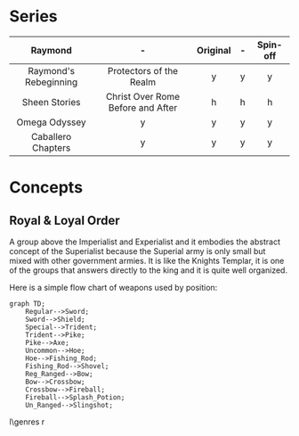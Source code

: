 # Series
| **Raymond** | - | **Original** | - | **Spin-off** | 
| :---:         |     :---:      |          :---: | :---: |          :---: |
|  Raymond's Rebeginning  |   Protectors of the Realm   |  y  |  y| y |
|  Sheen Stories    | Christ Over Rome Before and After    |   h    | h | h |
| Omega Odyssey     |    y     |   y    |  y|  y|
| Caballero Chapters       |   y    | y |  y |  y |

# Concepts
## Royal & Loyal Order 
A group above the Imperialist and Experialist and it embodies the abstract concept of the Superialist because 
the Superial army is only small but mixed with other government armies. It is like the Knights Templar, it is one of the groups that 
answers directly to the king and it is quite well organized.

Here is a simple flow chart of weapons used by position:

```mermaid
graph TD;
    Regular-->Sword;
    Sword-->Shield;
    Special-->Trident;
    Trident-->Pike;
    Pike-->Axe;
    Uncommon-->Hoe;
    Hoe-->Fishing_Rod;
    Fishing_Rod-->Shovel;
    Reg_Ranged-->Bow;
    Bow-->Crossbow;
    Crossbow-->Fireball;
    Fireball-->Splash_Potion;
    Un_Ranged-->Slingshot;
```










l\genres
r
